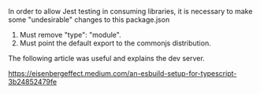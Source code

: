 In order to allow Jest testing in consuming libraries, it is necessary to make some "undesirable" changes to this package.json

1. Must remove "type": "module".
2. Must point the default export to the commonjs distribution.

The following article was useful and explains the dev server.

https://eisenbergeffect.medium.com/an-esbuild-setup-for-typescript-3b24852479fe

